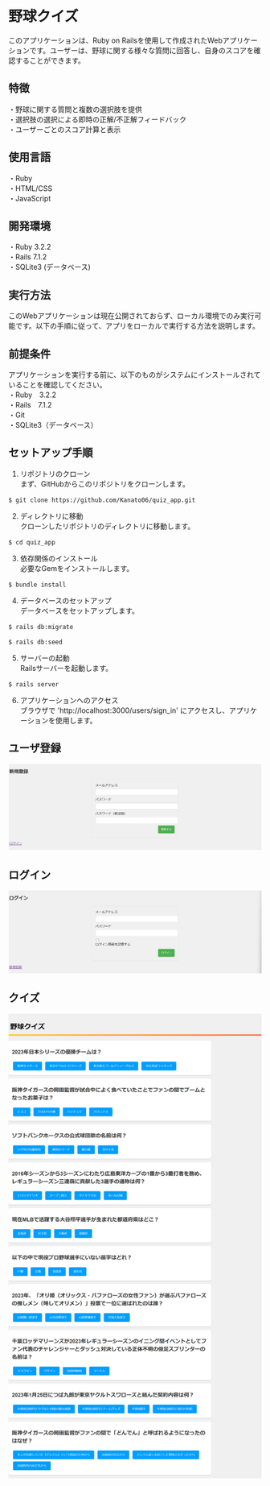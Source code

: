 # 野球クイズ

このアプリケーションは、Ruby on Railsを使用して作成されたWebアプリケーションです。ユーザーは、野球に関する様々な質問に回答し、自身のスコアを確認することができます。

## 特徴  
・野球に関する質問と複数の選択肢を提供  
・選択肢の選択による即時の正解/不正解フィードバック  
・ユーザーごとのスコア計算と表示  
  
## 使用言語  
・Ruby  
・HTML/CSS  
・JavaScript  
  
## 開発環境    
・Ruby 3.2.2  
・Rails 7.1.2  
・SQLite3 (データベース)  
  
## 実行方法  
このWebアプリケーションは現在公開されておらず、ローカル環境でのみ実行可能です。以下の手順に従って、アプリをローカルで実行する方法を説明します。  
  
## 前提条件    
アプリケーションを実行する前に、以下のものがシステムにインストールされていることを確認してください。  
・Ruby　3.2.2  
・Rails　7.1.2  
・Git  
・SQLite3（データベース）  
  
## セットアップ手順  
1. リポジトリのクローン  
まず、GitHubからこのリポジトリをクローンします。  
```
$ git clone https://github.com/Kanato06/quiz_app.git
```
  
2. ディレクトリに移動  
クローンしたリポジトリのディレクトリに移動します。  
```
$ cd quiz_app
```

3. 依存関係のインストール  
必要なGemをインストールします。
```
$ bundle install
```

4. データベースのセットアップ  
データベースをセットアップします。
```
$ rails db:migrate
```
```
$ rails db:seed
```

5. サーバーの起動  
Railsサーバーを起動します。
```
$ rails server
```

6. アプリケーションへのアクセス  
ブラウザで 'http://localhost:3000/users/sign_in' にアクセスし、アプリケーションを使用します。
  
## ユーザ登録  
  
![Example Image](images/registrations_screenshot.png)
  
## ログイン  
  
![Example Image](images/login_screenshot.png)

## クイズ
  
![Example Image](images/screenshot.png)

